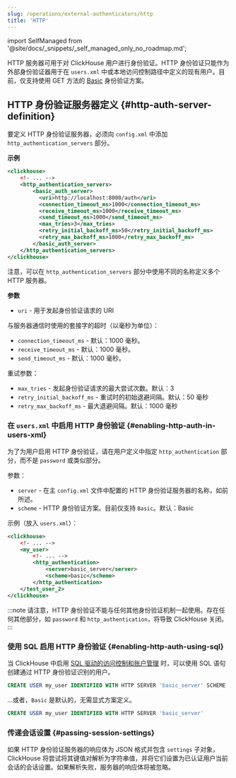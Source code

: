 ```yaml
---
slug: /operations/external-authenticators/http
title: 'HTTP'
---
```

import SelfManaged from '@site/docs/_snippets/_self_managed_only_no_roadmap.md';

<SelfManaged />

HTTP 服务器可用于对 ClickHouse 用户进行身份验证。HTTP 身份验证只能作为外部身份验证器用于在 `users.xml` 中或本地访问控制路径中定义的现有用户。目前，仅支持使用 GET 方法的 [Basic](https://datatracker.ietf.org/doc/html/rfc7617) 身份验证方案。

## HTTP 身份验证服务器定义 {#http-auth-server-definition}

要定义 HTTP 身份验证服务器，必须向 `config.xml` 中添加 `http_authentication_servers` 部分。

**示例**
```xml
<clickhouse>
    <!- ... -->
    <http_authentication_servers>
        <basic_auth_server>
          <uri>http://localhost:8000/auth</uri>
          <connection_timeout_ms>1000</connection_timeout_ms>
          <receive_timeout_ms>1000</receive_timeout_ms>
          <send_timeout_ms>1000</send_timeout_ms>
          <max_tries>3</max_tries>
          <retry_initial_backoff_ms>50</retry_initial_backoff_ms>
          <retry_max_backoff_ms>1000</retry_max_backoff_ms>
        </basic_auth_server>
    </http_authentication_servers>
</clickhouse>

```

注意，可以在 `http_authentication_servers` 部分中使用不同的名称定义多个 HTTP 服务器。

**参数**
- `uri` - 用于发起身份验证请求的 URI

与服务器通信时使用的套接字的超时（以毫秒为单位）：
- `connection_timeout_ms` - 默认：1000 毫秒。
- `receive_timeout_ms` - 默认：1000 毫秒。
- `send_timeout_ms` - 默认：1000 毫秒。

重试参数：
- `max_tries` - 发起身份验证请求的最大尝试次数。默认：3
- `retry_initial_backoff_ms` - 重试时的初始退避间隔。默认：50 毫秒
- `retry_max_backoff_ms` - 最大退避间隔。默认：1000 毫秒

### 在 `users.xml` 中启用 HTTP 身份验证 {#enabling-http-auth-in-users-xml}

为了为用户启用 HTTP 身份验证，请在用户定义中指定 `http_authentication` 部分，而不是 `password` 或类似部分。

参数：
- `server` - 在主 `config.xml` 文件中配置的 HTTP 身份验证服务器的名称，如前所述。
- `scheme` - HTTP 身份验证方案。目前仅支持 `Basic`。默认：Basic

示例（放入 `users.xml`）：
```xml
<clickhouse>
    <!- ... -->
    <my_user>
        <!- ... -->
        <http_authentication>
            <server>basic_server</server>
            <scheme>basic</scheme>
        </http_authentication>
    </test_user_2>
</clickhouse>
```

:::note
请注意，HTTP 身份验证不能与任何其他身份验证机制一起使用。存在任何其他部分，如 `password` 和 `http_authentication`，将导致 ClickHouse 关闭。
:::

### 使用 SQL 启用 HTTP 身份验证 {#enabling-http-auth-using-sql}

当 ClickHouse 中启用 [SQL 驱动的访问控制和账户管理](/operations/access-rights#access-control-usage) 时，可以使用 SQL 语句创建通过 HTTP 身份验证识别的用户。

```sql
CREATE USER my_user IDENTIFIED WITH HTTP SERVER 'basic_server' SCHEME 'Basic'
```

...或者，`Basic` 是默认的，无需显式方案定义。

```sql
CREATE USER my_user IDENTIFIED WITH HTTP SERVER 'basic_server'
```

### 传递会话设置 {#passing-session-settings}

如果 HTTP 身份验证服务器的响应体为 JSON 格式并包含 `settings` 子对象，ClickHouse 将尝试将其键值对解析为字符串值，并将它们设置为已认证用户当前会话的会话设置。如果解析失败，服务器的响应体将被忽略。
